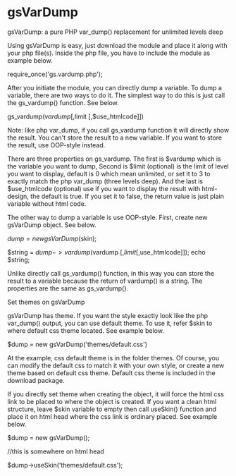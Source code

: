 gsVarDump
=========

gsVarDump: a pure PHP var_dump() replacement for unlimited levels deep

Using gsVarDump is easy, just download the module and place it along with your php file(s). Inside the php file, you have to include the module as example below.

require_once('gs.vardump.php');

After you initiate the module, you can directly dump a variable. To dump a variable, there are two ways to do it. The simplest way to do this is just call the gs_vardump() function. See below.

gs_vardump($vardump [,$limit [,$use_htmlcode]])

Note: like php var_dump, if you call gs_vardump function it will directly show the result. You can't store the result to a new variable. If you want to store the result, use OOP-style instead.

There are three properties on gs_vardump. The first is $vardump which is the variable you want to dump, Second is $limit (optional) is the limit of level you want to display, default is 0 which mean unlimited, or set it to 3 to exactly match the php var_dump (three levels deep). And the last is $use_htmlcode (optional) use if you want to display the result with html-design, the default is true. If you set it to false, the return value is just plain variable without html code.

The other way to dump a variable is use OOP-style. First, create new gsVarDump object. See below.

$dump = new gsVarDump($skin);

$string = $dump->vardump($vardump [,$limit [,$use_htmlcode]]);
echo $string;

Unlike directly call gs_vardump() function, in this way you can store the result to a variable because the return of vardump() is a string. The properties are the same as gs_vardump().

Set themes on gsVarDump

gsVarDump has theme. If you want the style exactly look like the php var_dump() output, you can use default theme. To use it, refer $skin to where default css theme located. See example below.

$dump = new gsVarDump('themes/default.css')

At the example, css default theme is in the folder themes. Of course, you can modify the default css to match it with your own style, or create a new theme based on default css theme. Default css theme is included in the download package.

If you directly set theme when creating the object, it will force the html css link to be placed to where the object is created. If you want a clean html structure, leave $skin variable to empty then call useSkin() function and place it on html head where the css link is ordinary placed. See example below.

$dump = new gsVarDump();

//this is somewhere on html head

$dump->useSkin('themes/default.css');
